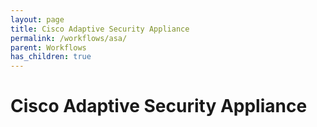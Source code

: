 ```yaml
---
layout: page
title: Cisco Adaptive Security Appliance
permalink: /workflows/asa/
parent: Workflows
has_children: true
---
```


# Cisco Adaptive Security Appliance
